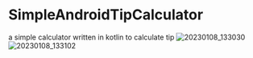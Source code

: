 ﻿# SimpleAndroidTipCalculator

a simple calculator written in kotlin to calculate tip
![20230108_133030](https://user-images.githubusercontent.com/79569415/211194525-adb6d5fb-9236-4da7-8df2-af36e54465da.png)
![20230108_133102](https://user-images.githubusercontent.com/79569415/211194527-6cbe44ee-f583-49f6-bc0c-0eb2a804a743.png)

